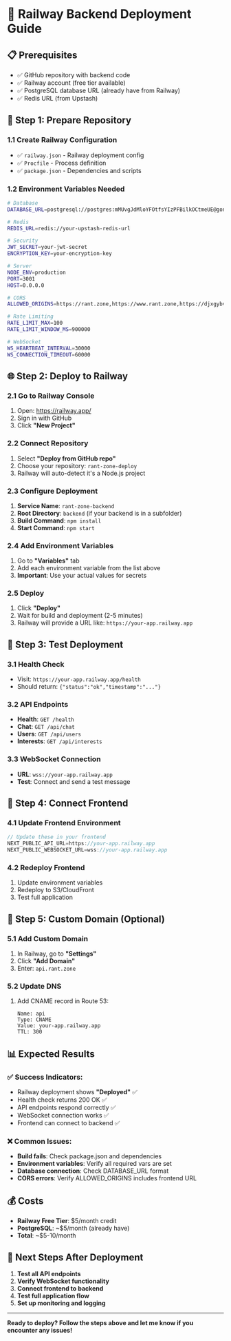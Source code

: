 # 🚀 Railway Backend Deployment Guide

## 📋 **Prerequisites**
- ✅ GitHub repository with backend code
- ✅ Railway account (free tier available)
- ✅ PostgreSQL database URL (already have from Railway)
- ✅ Redis URL (from Upstash)

## 🔧 **Step 1: Prepare Repository**

### **1.1 Create Railway Configuration**
- ✅ `railway.json` - Railway deployment config
- ✅ `Procfile` - Process definition
- ✅ `package.json` - Dependencies and scripts

### **1.2 Environment Variables Needed**
```bash
# Database
DATABASE_URL=postgresql://postgres:mMUvgJdMloYFOtfsYIzPFBilkOCtmeUE@gondola.proxy.rlwy.net:52938/railway

# Redis
REDIS_URL=redis://your-upstash-redis-url

# Security
JWT_SECRET=your-jwt-secret
ENCRYPTION_KEY=your-encryption-key

# Server
NODE_ENV=production
PORT=3001
HOST=0.0.0.0

# CORS
ALLOWED_ORIGINS=https://rant.zone,https://www.rant.zone,https://djxgybv2umfrz.cloudfront.net

# Rate Limiting
RATE_LIMIT_MAX=100
RATE_LIMIT_WINDOW_MS=900000

# WebSocket
WS_HEARTBEAT_INTERVAL=30000
WS_CONNECTION_TIMEOUT=60000
```

## 🌐 **Step 2: Deploy to Railway**

### **2.1 Go to Railway Console**
1. Open: https://railway.app/
2. Sign in with GitHub
3. Click **"New Project"**

### **2.2 Connect Repository**
1. Select **"Deploy from GitHub repo"**
2. Choose your repository: `rant-zone-deploy`
3. Railway will auto-detect it's a Node.js project

### **2.3 Configure Deployment**
1. **Service Name**: `rant-zone-backend`
2. **Root Directory**: `backend` (if your backend is in a subfolder)
3. **Build Command**: `npm install`
4. **Start Command**: `npm start`

### **2.4 Add Environment Variables**
1. Go to **"Variables"** tab
2. Add each environment variable from the list above
3. **Important**: Use your actual values for secrets

### **2.5 Deploy**
1. Click **"Deploy"**
2. Wait for build and deployment (2-5 minutes)
3. Railway will provide a URL like: `https://your-app.railway.app`

## 🧪 **Step 3: Test Deployment**

### **3.1 Health Check**
- Visit: `https://your-app.railway.app/health`
- Should return: `{"status":"ok","timestamp":"..."}`

### **3.2 API Endpoints**
- **Health**: `GET /health`
- **Chat**: `GET /api/chat`
- **Users**: `GET /api/users`
- **Interests**: `GET /api/interests`

### **3.3 WebSocket Connection**
- **URL**: `wss://your-app.railway.app`
- **Test**: Connect and send a test message

## 🔗 **Step 4: Connect Frontend**

### **4.1 Update Frontend Environment**
```javascript
// Update these in your frontend
NEXT_PUBLIC_API_URL=https://your-app.railway.app
NEXT_PUBLIC_WEBSOCKET_URL=wss://your-app.railway.app
```

### **4.2 Redeploy Frontend**
1. Update environment variables
2. Redeploy to S3/CloudFront
3. Test full application

## 🎯 **Step 5: Custom Domain (Optional)**

### **5.1 Add Custom Domain**
1. In Railway, go to **"Settings"**
2. Click **"Add Domain"**
3. Enter: `api.rant.zone`

### **5.2 Update DNS**
1. Add CNAME record in Route 53:
   ```
   Name: api
   Type: CNAME
   Value: your-app.railway.app
   TTL: 300
   ```

## 📊 **Expected Results**

### **✅ Success Indicators:**
- Railway deployment shows **"Deployed"** ✅
- Health check returns 200 OK ✅
- API endpoints respond correctly ✅
- WebSocket connection works ✅
- Frontend can connect to backend ✅

### **❌ Common Issues:**
- **Build fails**: Check package.json and dependencies
- **Environment variables**: Verify all required vars are set
- **Database connection**: Check DATABASE_URL format
- **CORS errors**: Verify ALLOWED_ORIGINS includes frontend URL

## 💰 **Costs**
- **Railway Free Tier**: $5/month credit
- **PostgreSQL**: ~$5/month (already have)
- **Total**: ~$5-10/month

## 🚀 **Next Steps After Deployment**
1. **Test all API endpoints**
2. **Verify WebSocket functionality**
3. **Connect frontend to backend**
4. **Test full application flow**
5. **Set up monitoring and logging**

---

**Ready to deploy? Follow the steps above and let me know if you encounter any issues!** 